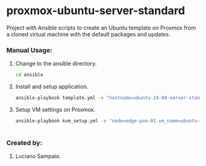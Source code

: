 # proxmox-ubuntu-server-standard
Project with Ansible scripts to create an Ubuntu template on Proxmox from a cloned virtual machine with the default packages and updates.

### Manual Usage:

1. Change to the ansible directory.
    ```bash
    cd ansible
    ```

1. Install and setup application.
    ```bash
    ansible-playbook template.yml -e "hostname=ubuntu-24-04-server-standard"
    ```

1. Setup VM settings on Proxmox.
    ```bash
    ansible-playbook kvm_setup.yml -e "node=edge-pve-01 vm_name=ubuntu-24-04-server-standard"
    ```

#
### Created by:

1. Luciano Sampaio.
